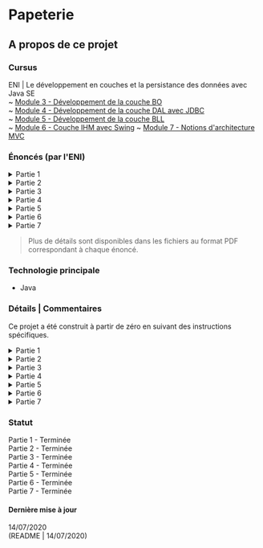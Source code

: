 # Papeterie

## A propos de ce projet

### Cursus
ENI | Le développement en couches et la persistance des données avec Java SE  
~ [Module 3 - Développement de la couche BO](https://github.com/Dyrits/PAPETERIE/tree/master/Module%2003%20-%20Enonc%C3%A9%20TP%20-%20Papeterie%20-%20Partie%201)  
~ [Module 4 - Développement de la couche DAL avec JDBC](https://github.com/Dyrits/PAPETERIE/tree/master/Module%2004%20-%20Enonc%C3%A9s%20TP%20-%20Papeterie)  
~ [Module 5 - Développement de la couche BLL](https://github.com/Dyrits/PAPETERIE/tree/master/Module%2005%20-%20Enonc%C3%A9%20TP%20-%20Papeterie%20-%20Partie%204)  
~ [Module 6 - Couche IHM avec Swing](https://github.com/Dyrits/PAPETERIE/tree/master/Module%2006%20-%20Enonc%C3%A9s%20TP%20-%20Papeterie)
~ [Module 7 - Notions d'architecture MVC]()

### Énoncés (par l'ENI)

<details markdown="block">
<summary>Partie 1</summary>  

- Créer le projet papeterie avec Eclipse.
- Créer le package fr.eni.papeterie.bo.
- Créer les classes Article, Ramette, Stylo, Ligne et Panier en s'aidant du diagramme de classe fourni.
- Vérifier le fonctionnement des classes avec le composant AppliTestBO fourni.

</details>
<details markdown="block">
<summary>Partie 2</summary>  

- Sous SQL Server, créer une base de données et la nommer PAPETERIE_DB.
- Créer la table Articles à l’aide du fichier script.sql fourni.
- Dans le projet papeterie, implémenter la classe fr.eni.papeterie.dal.jdbc.ArticleDaoJdbcImpl pour que les méthodes suivantes soient fonctionnelles :
    - selectById : sélectionne un article par son identifiant
    - selectAll : sélectionne tous les articles de la table Articles
    - update : modifie les attributs d’un article
    - insert : ajoute un article en base de données et affecte à l'article l’identifiant créé par la base de données
    - delete : supprime un article en base de données
- Vérifier votre solution avec la classe fr.eni.papeterie.dal.AppliTestDAL fournie.

</details>
<details markdown="block">
<summary>Partie 3</summary> 

- Créer l’interface ArticleDAO et définir les méthodes :
    - selectById
    - selectAll
    - update
    - insert
    - delete
- Utiliser l’interface ArticleDAO dans ArticleDAOJdbcImpl.
- Externaliser la configuration de l’accès aux données en implémentant les classes :
    - Settings
    - JdbcTools
- Implémenter la classe DAOFactory.
- Vérifier votre solution avec la classe fr.eni.papeterie.dal.AppliTestDAL fournie.

</details>
<details markdown="block">
<summary>Partie 4</summary> 

- À l’aide du diagramme de classes fourni, implémenter la couche BLL pour que les exigences suivantes soient respectées :
    - Les attributs des articles sont obligatoires.
    - Le grammage pour une ramette et la quantité en stock attendent des valeurs positives.
    - Un catalogue est une liste d’articles gérée en mémoire et extraite à partir d’une source de données.

</details>
<details markdown="block">
<summary>Partie 5</summary> 

Réaliser l’écran article ci-dessous :  

> Plus de détails au sein du fichier PDF correspondant.

L’écran doit permettre :
- De naviguer vers l’article précédent dans le catalogue :
    - La sélection du type est inactive dans le cadre de la navigation entre articles.
    - La sélection du grammage est inactive pour un stylo.
    - La sélection de la couleur est inactive pour une ramette.
- De créer un nouvel article :
    - La sélection du type Stylo ou Ramette se fait via des boutons radio.
    - Selon le type, rendre actif ou inactif la saisie du grammage et de la couleur.Le développement en couches et la persistance des données avec Java SE
- D’enregistrer les modifications d’un article existant ou d’un nouvel article.
    - De supprimer l’article courant.
    - De naviguer vers l’article suivant dans le catalogue

</details>
<details markdown="block">
<summary>Partie 6</summary> 

Réaliser l’écran catalogue ci-dessous :

> Plus de détails au sein du fichier PDF correspondant.

L’écran doit respecter les exigences suivantes :
- Lister tous les articles enregistrés dans le catalogue.
- Permettre l’utilisation d’un ascenseur vertical si la taille de l’écran n’est pas suffisante pour afficher tous les articles.
- Interdire la modification des articles dans le tableau.
- La première colonne affiche l’image d’un stylo ou l’image d’une ramette selon le type de l’article

</details>
<details markdown="block">
<summary>Partie 7</summary> 

- Créer un composant barre de boutons réutilisable.
- Utiliser ce composant dans l’écran détail article.

</details>

> Plus de détails sont disponibles dans les fichiers au format PDF correspondant à chaque énoncé.

### Technologie principale
- Java

### Détails | Commentaires
Ce projet a été construit à partir de zéro en suivant des instructions spécifiques.   

<details markdown="block">
<summary>Partie 1</summary> 

Le fichier AppliTestBo.java a été fourni avec l'énoncé.  
En plus des instructions de base, la gestion des variations de stock pour chaque article et du montant du panier ont été ajoutés.

</details>
<details markdown="block">
<summary>Partie 2</summary> 

Les fichiers DALException.java et AppliTestDAL.java ont été fournis avec l'énoncé ainsi que la requête SQL permettant de générer la table `Articles`.

</details>
<details markdown="block">
<summary>Partie 3</summary> 

Le fichier AppliTestDAL.java a été fourni avec l'énoncé.

</details>
<details markdown="block">
<summary>Partie 4</summary> 

Le fichier AppliTestDLL.java a été fourni avec l'énoncé.  
En plus des instructions de base, une gestion des exceptions a été ajoutée au sein du package BO.

</details>
<details markdown="block">
<summary>Partie 5</summary> 

Les ressources (icônes) ont été fournies avec l'énoncé.

</details>
<details markdown="block">
<summary>Partie 6</summary> 

Les ressources (icônes) ont été fournies avec l'énoncé.

</details>
<details markdown="block">
<summary>Partie 7</summary> 

Les différents classe présentes dans le diagramme de classes ont été implémentées, mais des noms différents (en anglais) ont été utilisées.

</details>

### Statut
Partie 1 - Terminée  
Partie 2 - Terminée   
Partie 3 - Terminée  
Partie 4 - Terminée  
Partie 5 - Terminée  
Partie 6 - Terminée  
Partie 7 - Terminée  

#### Dernière mise à jour
14/07/2020  
(README | 14/07/2020)